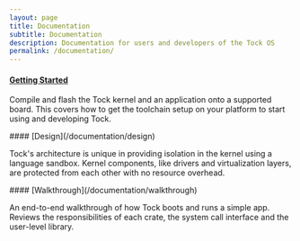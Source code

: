 ```yaml
---
layout: page
title: Documentation
subtitle: Documentation
description: Documentation for users and developers of the Tock OS
permalink: /documentation/
---
```


<div class="projects">
<div class="grid no-gutters">

<div class="unit one-third">
  <div class="project">

#### [Getting Started](/documentation/getting-started)

Compile and flash the Tock kernel and an application onto a supported board.
This covers how to get the toolchain setup on your platform to start using and
developing Tock.

  </div>
</div>

<div class="unit one-third">
  <div class="project">
#### [Design](/documentation/design)

Tock's architecture is unique in providing isolation in the kernel using a
language sandbox. Kernel components, like drivers and virtualization layers,
are protected from each other with no resource overhead.
  </div>
</div>

<div class="unit one-third">
  <div class="project">
#### [Walkthrough](/documentation/walkthrough)

An end-to-end walkthrough of how Tock boots and runs a simple app.  Reviews the
responsibilities of each crate, the system call interface and the user-level
library.
  </div>
</div>
</div><!-- grid -->
</div>
